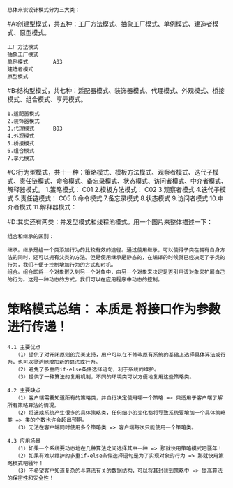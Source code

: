     总体来说设计模式分为三大类：

#A:创建型模式，共五种：工厂方法模式、抽象工厂模式、单例模式、建造者模式、原型模式。

    工厂方法模式
    抽象工厂模式
    单例模式        A03
    建造者模式
    原型模式

#B:结构型模式，共七种：适配器模式、装饰器模式、代理模式、外观模式、桥接模式、组合模式、享元模式。

    1.适配器模式
    2.装饰器模式
    3.代理模式      B03
    4.外观模式
    5.桥接模式
    6.组合模式
    7.享元模式


#C:行为型模式，共十一种：策略模式、模板方法模式、观察者模式、迭代子模式、责任链模式、命令模式、备忘录模式、状态模式、访问者模式、中介者模式、解释器模式。
    1.策略模式：     C01
    2.模板方法模式： C02
    3.观察者模式
    4.迭代子模式
    5.责任链模式：   C05
    6.命令模式
    7.备忘录模式
    8.状态模式
    9.访问者模式
    10.中介者模式
    11.解释器模式：

#D:其实还有两类：并发型模式和线程池模式。用一个图片来整体描述一下：

    组合和继承的区别：
    
    继承。继承是给一个类添加行为的比较有效的途径。通过使用继承，可以使得子类在拥有自身方法的同时，还可以拥有父类的方法。但是使用继承是静态的，在编译的时候就已经决定了子类的行为，我们不便于控制增加行为的方式和时机。
    组合。组合即将一个对象嵌入到另一个对象中，由另一个对象来决定是否引用该对象来扩展自己的行为。这是一种动态的方式，我们可以在应用程序中动态的控制。


# 策略模式总结：  本质是 将接口作为参数进行传递！
    4.1 主要优点
    　　（1）提供了对开闭原则的完美支持，用户可以在不修改原有系统的基础上选择具体算法或行为，也可以灵活地增加新的算法或行为。
    　　（2）避免了多重的if-else条件选择语句，利于系统的维护。
    　　（3）提供了一种算法的复用机制，不同的环境类可以方便地复用这些策略类。
    
    4.2 主要缺点
    　　（1）客户端需要知道所有的策略类，并自行决定使用哪一个策略 => 只适用于客户端了解所有策略算法的情况。
    　　（2）将造成系统产生很多的具体策略类，任何细小的变化都将导致系统要增加一个具体策略类 => 类的个数也许会超出预期。
    　　（3）无法在客户端同时使用多个策略类 => 客户端每次只能使用一个策略类。
    
    4.3 应用场景
    　　（1）如果一个系统要动态地在几种算法之间选择其中一种 => 那就快用策略模式吧骚年！
    　　（2）如果有难以维护的多重if-else条件选择语句是为了实现对象的行为 => 那就快用策略模式吧骚年！
    　　（3）不希望客户知道复杂的与算法有关的数据结构，可以将其封装到策略中 => 提高算法的保密性和安全性！